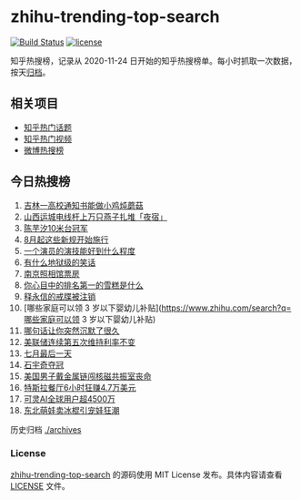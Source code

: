 # zhihu-trending-top-search

[![Build Status](https://github.com/justjavac/zhihu-trending-top-search/workflows/ci/badge.svg?branch=main)](https://github.com/justjavac/zhihu-trending-top-search/actions)
[![license](https://img.shields.io/github/license/justjavac/zhihu-trending-top-search)](https://github.com/justjavac/zhihu-trending-top-search/blob/main/LICENSE)

知乎热搜榜，记录从 2020-11-24
日开始的知乎热搜榜单。每小时抓取一次数据，按天[归档](./archives)。

## 相关项目

- [知乎热门话题](https://github.com/justjavac/zhihu-trending-hot-questions)
- [知乎热门视频](https://github.com/justjavac/zhihu-trending-hot-video)
- [微博热搜榜](https://github.com/justjavac/weibo-trending-hot-search)

## 今日热搜榜

<!-- BEGIN -->
<!-- 最后更新时间 Fri Aug 01 2025 22:19:59 GMT+0800 (China Standard Time) -->

1. [吉林一高校通知书能做小鸡炖蘑菇](https://www.zhihu.com/search?q=吉林一高校通知书能做小鸡炖蘑菇)
1. [山西运城电线杆上万只燕子扎堆「夜宿」](https://www.zhihu.com/search?q=山西运城电线杆上万只燕子扎堆「夜宿」)
1. [陈芋汐10米台冠军](https://www.zhihu.com/search?q=陈芋汐10米台冠军)
1. [8月起这些新规开始施行](https://www.zhihu.com/search?q=8月起这些新规开始施行)
1. [一个演员的演技能好到什么程度](https://www.zhihu.com/search?q=一个演员的演技能好到什么程度)
1. [有什么地狱级的笑话](https://www.zhihu.com/search?q=有什么地狱级的笑话)
1. [南京照相馆票房](https://www.zhihu.com/search?q=南京照相馆票房)
1. [你心目中的排名第一的雪糕是什么](https://www.zhihu.com/search?q=你心目中的排名第一的雪糕是什么)
1. [释永信的戒牒被注销](https://www.zhihu.com/search?q=释永信的戒牒被注销)
1. [哪些家庭可以领 3
   岁以下婴幼儿补贴](https://www.zhihu.com/search?q=哪些家庭可以领 3
   岁以下婴幼儿补贴)
1. [哪句话让你突然沉默了很久](https://www.zhihu.com/search?q=哪句话让你突然沉默了很久)
1. [美联储连续第五次维持利率不变](https://www.zhihu.com/search?q=美联储连续第五次维持利率不变)
1. [七月最后一天](https://www.zhihu.com/search?q=七月最后一天)
1. [石宇奇夺冠](https://www.zhihu.com/search?q=石宇奇夺冠)
1. [美国男子戴金属链闯核磁共振室丧命](https://www.zhihu.com/search?q=美国男子戴金属链闯核磁共振室丧命)
1. [特斯拉餐厅6小时狂赚4.7万美元](https://www.zhihu.com/search?q=特斯拉餐厅6小时狂赚4.7万美元)
1. [可灵AI全球用户超4500万](https://www.zhihu.com/search?q=可灵AI全球用户超4500万)
1. [东北萌娃卖冰棍引宠娃狂潮](https://www.zhihu.com/search?q=东北萌娃卖冰棍引宠娃狂潮)

<!-- END -->

历史归档 [./archives](./archives)

### License

[zhihu-trending-top-search](https://github.com/justjavac/zhihu-trending-top-search)
的源码使用 MIT License 发布。具体内容请查看 [LICENSE](./LICENSE) 文件。
